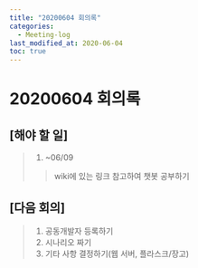 ```yaml
---
title: "20200604 회의록"
categories:
  - Meeting-log
last_modified_at: 2020-06-04
toc: true
---
```


# 20200604 회의록

## [해야 할 일]

> 1. ~06/09
>> wiki에 있는 링크 참고하여 챗봇 공부하기

## [다음 회의]

> 1. 공동개발자 등록하기
> 2. 시나리오 짜기
> 3. 기타 사항 결정하기(웹 서버, 플라스크/장고)
